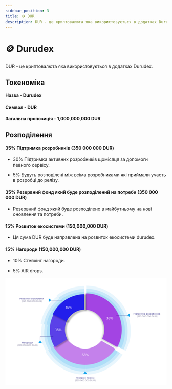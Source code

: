 ```yaml
---
sidebar_position: 3
title: 🪙 DUR
description: DUR - це криптовалюта яка використовується в додатках Durudex.
---
```


# 🪙 Durudex

DUR - це криптовалюта яка використовується в додатках Durudex.

## Токеноміка

#### Назва - Durudex
#### Символ - DUR
#### Загальна пропозиція - 1,000,000,000 DUR

## Розподілення

#### 35% Підтримка розробників (350 000 000 DUR)

- 30% Підтримка активних розробників щомісяця за допомоги певного сервісу.

- 5% Будуть розподілені між всіма розробниками які приймали участь в розробці до релізу.

#### 35% Резервний фонд який буде розподілений на потреби (350 000 000 DUR)

- Резервний фонд який буде розподілено в майбутньому на нові оновлення та потреби.

#### 15% Розвиток екосистеми (150,000,000 DUR)

- Ця сума DUR буде направлена на розвиток екосистеми durudex.

#### 15% Нагороди (150,000,000 DUR)

- 10% Стейкінг нагороди.

- 5% AIR drops.

![DUR розподілення](/img/allocation.svg 'DUR розподілення')
